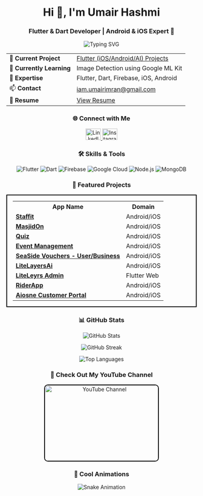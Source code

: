 <h1 align="center">Hi 👋, I'm Umair Hashmi</h1>
<h3 align="center">Flutter & Dart Developer | Android & iOS Expert 🚀</h3>

<p align="center">
  <img src="https://readme-typing-svg.herokuapp.com?font=Fira+Code&size=25&duration=3000&pause=1000&color=00FF00&center=true&vCenter=true&width=435&lines=Welcome+to+my+GitHub+Profile!;Flutter+%7C+Dart+%7C+Firebase+%7C+AI" alt="Typing SVG" />
</p>

<table align="center">
  <tr>
    <td>🔭 <strong>Current Project</strong></td>
    <td><a href="https://github.com/Umaiir11" target="_blank">Flutter (iOS/Android/AI) Projects</a></td>
  </tr>
  <tr>
    <td>🌱 <strong>Currently Learning</strong></td>
    <td>Image Detection using Google ML Kit</td>
  </tr>
  <tr>
    <td>💬 <strong>Expertise</strong></td>
    <td>Flutter, Dart, Firebase, iOS, Android</td>
  </tr>
  <tr>
    <td>📫 <strong>Contact</strong></td>
    <td><a href="mailto:iam.umairimran@gmail.com">iam.umairimran@gmail.com</a></td>
  </tr>
  <tr>
    <td>📄 <strong>Resume</strong></td>
    <td><a href="https://drive.google.com/file/d/1ZeBnL0Lc9WqcnDBuujcCpIshkZhGoNse/view?usp=drive_link" target="_blank">View Resume</a></td>
  </tr>
</table>

<h3 align="center">🌐 Connect with Me</h3>
<p align="center">
  <a href="https://www.linkedin.com/in/umair-hashmi/" target="_blank">
    <img src="https://raw.githubusercontent.com/rahuldkjain/github-profile-readme-generator/master/src/images/icons/Social/linked-in-alt.svg" alt="LinkedIn" height="30" width="40"/>
  </a>
  <a href="https://instagram.com/umair.hashmiii" target="_blank">
    <img src="https://raw.githubusercontent.com/rahuldkjain/github-profile-readme-generator/master/src/images/icons/Social/instagram.svg" alt="Instagram" height="30" width="40"/>
  </a>
</p>

<h3 align="center">🛠️ Skills & Tools</h3>
<p align="center">
  <img src="https://img.shields.io/badge/Flutter-02569B?style=for-the-badge&logo=flutter&logoColor=white" alt="Flutter"/>
  <img src="https://img.shields.io/badge/Dart-0175C2?style=for-the-badge&logo=dart&logoColor=white" alt="Dart"/>
  <img src="https://img.shields.io/badge/Firebase-FFCA28?style=for-the-badge&logo=firebase&logoColor=black" alt="Firebase"/>
  <img src="https://img.shields.io/badge/Google_Cloud-4285F4?style=for-the-badge&logo=google-cloud&logoColor=white" alt="Google Cloud"/>
  <img src="https://img.shields.io/badge/Node.js-339933?style=for-the-badge&logo=node.js&logoColor=white" alt="Node.js"/>
  <img src="https://img.shields.io/badge/MongoDB-47A248?style=for-the-badge&logo=mongodb&logoColor=white" alt="MongoDB"/>
</p>

<h3 align="center">💼 Featured Projects</h3>
<table align="center" width="80%" style="border: 2px solid black; padding: 15px;">
  <tr>
    <th>App Name</th>
    <th>Domain</th>
  </tr>
  <tr>
    <td><a href="https://www.linkedin.com/in/umair-hashmi/" target="_blank"><strong>Staffit</strong></a></td>
    <td>Android/iOS</td>
  </tr>
  <tr>
    <td><a href="https://www.linkedin.com/in/umair-hashmi/" target="_blank"><strong>MasjidOn</strong></a></td>
    <td>Android/iOS</td>
  </tr>
  <tr>
    <td><a href="https://www.linkedin.com/in/umair-hashmi/" target="_blank"><strong>Quiz</strong></a></td>
    <td>Android/iOS</td>
  </tr>
  <tr>
    <td><a href="http://www.umair.com" target="_blank"><strong>Event Management</strong></a></td>
    <td>Android/iOS</td>
  </tr>
  <tr>
    <td><a href="http://www.umair.com" target="_blank"><strong>SeaSide Vouchers - User/Business</strong></a></td>
    <td>Android/iOS</td>
  </tr>
  <tr>
    <td><a href="https://www.linkedin.com/in/umair-hashmi/" target="_blank"><strong>LiteLayersAi</strong></a></td>
    <td>Android/iOS</td>
  </tr>
  <tr>
    <td><a href="https://www.linkedin.com/in/umair-hashmi/" target="_blank"><strong>LiteLeyrs Admin</strong></a></td>
    <td>Flutter Web</td>
  </tr>
  <tr>
    <td><a href="https://www.linkedin.com/in/umair-hashmi/" target="_blank"><strong>RiderApp</strong></a></td>
    <td>Android/iOS</td>
  </tr>
  <tr>
    <td><a href="https://www.linkedin.com/in/umair-hashmi/" target="_blank"><strong>Aiosne Customer Portal</strong></a></td>
    <td>Android/iOS</td>
  </tr>
</table>

<h3 align="center">📊 GitHub Stats</h3>
<p align="center">
  <img src="https://github-readme-stats.vercel.app/api?username=umaiir11&show_icons=true&theme=radical" alt="GitHub Stats" />
</p>
<p align="center">
  <img src="https://github-readme-streak-stats.herokuapp.com/?user=umaiir11&theme=radical" alt="GitHub Streak" />
</p>
<p align="center">
  <img src="https://github-readme-stats.vercel.app/api/top-langs?username=umaiir11&show_icons=true&theme=radical&layout=compact" alt="Top Languages" />
</p>

<h3 align="center">🎥 Check Out My YouTube Channel</h3>
<div align="center">
  <a href="https://www.youtube.com/@umairhashmiii" target="_blank">
    <img src="https://img.freepik.com/premium-photo/youtube-logo-neon-rgb-gradient-neon-youtube-logo-border-isolated-dark-background-with-blue-shadow-colorful-night-fantasy-3d-render-illustration-image_181020-3116.jpg?w=1060" alt="YouTube Channel" width="300" height="200" style="border: 2px solid black; border-radius: 10px;"/>
  </a>
</div>

<h3 align="center">🌟 Cool Animations</h3>
<p align="center">
  <img src="https://github.com/umaiir11/umaiir11/blob/output/github-contribution-grid-snake.svg" alt="Snake Animation" />
</p>
